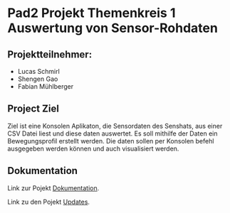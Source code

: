 # Pad2 Projekt Themenkreis 1 Auswertung von Sensor-Rohdaten

## Projektteilnehmer:

* Lucas Schmirl
* Shengen Gao
* Fabian Mühlberger

## Project Ziel
Ziel ist eine Konsolen Aplikaton, die Sensordaten des Senshats, aus einer CSV Datei liest und diese daten auswertet. Es soll mithilfe der Daten ein Bewegungsprofil erstellt werden. Die daten sollen per Konsolen befehl ausgegeben werden können und auch visualisiert werden.

## Dokumentation

Link zur Pojekt [Dokumentation](./documentation/documention.md).

Link zu den Pojekt [Updates](./documentation/project_update.md).

